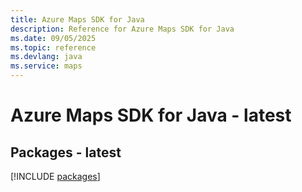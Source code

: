 ```yaml
---
title: Azure Maps SDK for Java
description: Reference for Azure Maps SDK for Java
ms.date: 09/05/2025
ms.topic: reference
ms.devlang: java
ms.service: maps
---
```

# Azure Maps SDK for Java - latest
## Packages - latest
[!INCLUDE [packages](maps-index.md)]